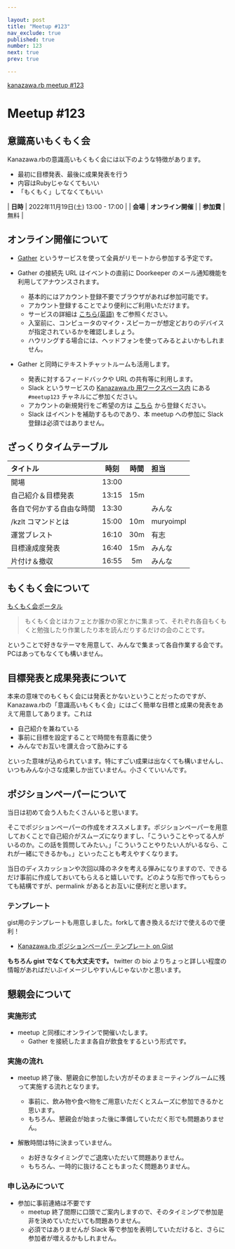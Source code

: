 ```yaml
---

layout: post
title: "Meetup #123"
nav_exclude: true
published: true
number: 123
next: true
prev: true

---
```


<!--

終了後記入

<div style="text-align: right;"><a href="/123/report"><strong>イベントは終了しました。レポートはこちら</strong></a></div>

-->

<div class="doorkeeper-widget">
<a class="doorkeeper-registration-widget" href="https://kzrb.doorkeeper.jp/events/146326">kanazawa.rb meetup #123</a><script src="https://widgets.doorkeeper.jp/w/widget.js"></script>
</div>

# Meetup #123

## 意識高いもくもく会

Kanazawa.rbの意識高いもくもく会には以下のような特徴があります。

* 最初に目標発表、最後に成果発表を行う
* 内容はRubyじゃなくてもいい
* 「もくもく」してなくてもいい

| **日時**   | 2022年11月19日(土) 13:00 - 17:00 |
| **会場**   | **オンライン開催** |
| **参加費** | 無料 |


## オンライン開催について


* [Gather](https://www.gather.town/) というサービスを使って全員がリモートから参加する予定です。
* Gather の接続先 URL はイベントの直前に Doorkeeper のメール通知機能を利用してアナウンスされます。
    * 基本的にはアカウント登録不要でブラウザがあれば参加可能です。
    * アカウント登録することでより便利にご利用いただけます。
    * サービスの詳細は [こちら(英語)](https://support.gather.town/help/gather-basics) をご参照ください。
    * 入室前に、コンピュータのマイク・スピーカーが想定どおりのデバイスが指定されているかを確認しましょう。
    * ハウリングする場合には、ヘッドフォンを使ってみるとよいかもしれません。


* Gather と同時にテキストチャットルームも活用します。
    * 発表に対するフィードバックや URL の共有等に利用します。
    * Slack というサービスの [Kanazawa.rb 用ワークスペース内](https://kzrb.slack.com/) にある `#meetup123` チャネルにご参加ください。
    * アカウントの新規発行をご希望の方は [こちら](https://join.slack.com/t/kzrb/shared_invite/zt-1f4tcvoud-w5whpsFrRpFyFHisVpyMCA) から登録ください。
    * Slack はイベントを補助するものであり、本 meetup への参加に Slack 登録は必須ではありません。


## ざっくりタイムテーブル

| タイトル                          | 時刻  | 時間 | 担当                                                    |
|:----------------------------------|:-----:|:----:|:--------------------------------------------------------|
| 開場                              | 13:00 |      |                                                         |
| 自己紹介＆目標発表                | 13:15 | 15m  |                                                         |
| 各自で何かする自由な時間          | 13:30 |      | みんな                                                  |
| /kzlt コマンドとは          | 15:00 | 10m     | muryoimpl                                                  |
| 運営ブレスト                      | 16:10 | 30m  | 有志                                                    |
| 目標達成度発表                    | 16:40 | 15m  | みんな                                                  |
| 片付け＆撤収                      | 16:55 | 5m   | みんな                                                  |


## もくもく会について

[もくもく会ポータル](http://mokumokukai.tumblr.com/)

> もくもく会とはカフェとか誰かの家とかに集まって、それぞれ各自もくもくと勉強したり作業したり本を読んだりするだけの会のことです。

ということで好きなテーマを用意して、みんなで集まって各自作業する会です。PCはあってもなくても構いません。


## 目標発表と成果発表について

本来の意味でのもくもく会には発表とかないということだったのですが、Kanazawa.rbの「意識高いもくもく会」にはごく簡単な目標と成果の発表をあえて用意してあります。これは

* 自己紹介を兼ねている
* 事前に目標を設定することで時間を有意義に使う
* みんなでお互いを讃え合って励みにする

といった意味が込められています。特にすごい成果は出なくても構いませんし、いつもみんな小さな成果しか出ていません。小さくていいんです。


## ポジションペーパーについて

当日は初めて会う人もたくさんいると思います。

そこでポジションペーパーの作成をオススメします。ポジションペーパーを用意しておくことで自己紹介がスムーズになりますし、「こういうことやってる人がいるのか。この話を質問してみたい。」「こういうことやりたい人がいるなら、これが一緒にできるかも。」といったことも考えやすくなります。

当日のディスカッションや次回以降のネタを考える弾みになりますので、できるだけ事前に作成しておいてもらえると嬉しいです。どのような形で作ってもらっても結構ですが、permalink があるとお互いに便利だと思います。


### テンプレート

gist用のテンプレートも用意しました。forkして書き換えるだけで使えるので便利！

- [Kanazawa.rb ポジションペーパー テンプレート on Gist](https://gist.github.com/5a523ec3180002229a32)

**もちろん gist でなくても大丈夫です。** twitter の bio よりちょっと詳しい程度の情報があればだいぶイメージしやすいんじゃないかと思います。


## 懇親会について

### 実施形式

* meetup と同様にオンラインで開催いたします。
  + Gather を接続したまま各自が飲食をするという形式です。

### 実施の流れ

* meetup 終了後、懇親会に参加したい方がそのままミーティングルームに残って実施する流れとなります。
  + 事前に、飲み物や食べ物をご用意いただくとスムーズに参加できるかと思います。
  + もちろん、懇親会が始まった後に準備していただく形でも問題ありません。

* 解散時間は特に決まっていません。
  + お好きなタイミングでご退席いただいて問題ありません。
  + もちろん、一時的に抜けることもまったく問題ありません。

### 申し込みについて
* 参加に事前連絡は不要です
  + meetup 終了間際に口頭でご案内しますので、そのタイミングで参加是非を決めていただいても問題ありません。
  + 必須ではありませんが Slack 等で参加を表明していただけると、さらに参加者が増えるかもしれません。

